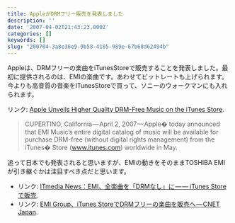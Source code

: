 ```yaml
---
title: AppleがDRMフリー販売を発表しました
description: ''
date: '2007-04-02T21:43:23.000Z'
categories: []
keywords: []
slug: "200704-3a8e36e9-9b58-4185-989e-67b68d62494b"
---
```

Appleは、DRMフリーの楽曲をiTunesStoreで販売することを発表しました。最初に提供されるのは、EMIの楽曲です。あわせてビットレートも上げられます。  
今よりも高音質の音楽をITunesStoreで買って、ソニーのウォークマンにも入れられます。

リンク: [Apple Unveils Higher Quality DRM-Free Music on the iTunes Store](http://www.apple.com/pr/library/2007/04/02itunes.html "Apple Unveils Higher Quality DRM-Free Music on the iTunes Store").

> CUPERTINO, California — April 2, 2007 — Apple� today announced that EMI Music’s entire digital catalog of music will be available for purchase DRM-free (without digital rights management) from the iTunes� Store (www.itunes.com) worldwide in May.

追って日本でも発表されると思いますが、EMIの動きをそのままTOSHIBA EMIが引き継ぐかは注目すべき点だと思います。

*   リンク: [ITmedia News：EMI、全楽曲を「DRMなし」に — — iTunes Storeで販売](http://www.itmedia.co.jp/news/articles/0704/02/news099.html "ITmedia News：EMI、全楽曲を「DRMなし」に——iTunes Storeで販売").
*   リンク: [EMI Group、iTunes StoreでDRMフリーの楽曲を販売へ — CNET Japan](http://japan.cnet.com/news/tech/story/0,2000056025,20346281,00.htm?ref=rss "EMI Group、iTunes StoreでDRMフリーの楽曲を販売へ - CNET Japan").